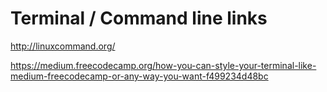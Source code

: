 # Terminal / Command line links

http://linuxcommand.org/

https://medium.freecodecamp.org/how-you-can-style-your-terminal-like-medium-freecodecamp-or-any-way-you-want-f499234d48bc
